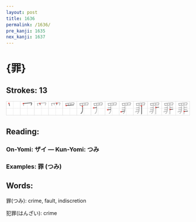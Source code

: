 ```yaml
---
layout: post
title: 1636
permalink: /1636/
pre_kanji: 1635
nex_kanji: 1637
---
```


# {罪}

## Strokes: 13

<div class="stroke"><img src="../images/E7BDAA.png" /></div>

## Reading:

### On-Yomi: ザイ &mdash; Kun-Yomi: つみ

### Examples: 罪 (つみ)

## Words:

罪(つみ): crime, fault, indiscretion

犯罪(はんざい): crime
